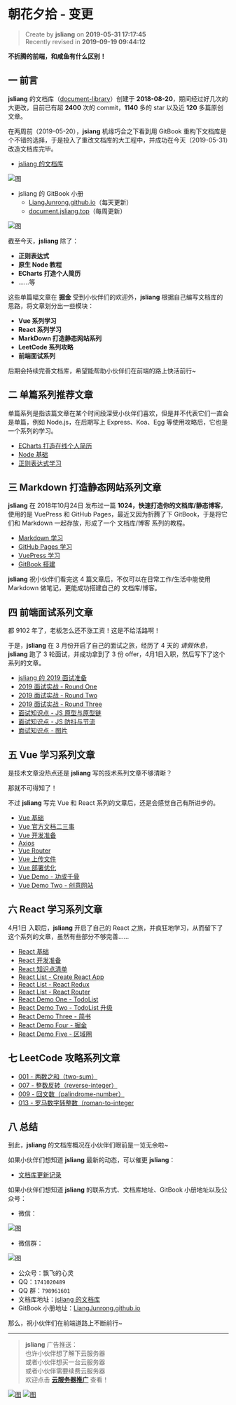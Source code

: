 朝花夕拾 - 变更
===

> Create by **jsliang** on **2019-05-31 17:17:45**  
> Recently revised in **2019-09-19 09:44:12**

**不折腾的前端，和咸鱼有什么区别！**

## 一 前言

**jsliang** 的文档库（[document-library](https://github.com/LiangJunrong/document-library)）创建于 **2018-08-20**，期间经过好几次的大更改，目前已有超 **2400** 次的 commit，**1140** 多的 star 以及近 **120** 多篇原创文章。

在两周前（2019-05-20），**jsiang** 机缘巧合之下看到用 GitBook 重构下文档库是个不错的选择，于是投入了重改文档库的大工程中，并成功在今天（2019-05-31）改造文档库完毕。

* [jsliang 的文档库](https://github.com/LiangJunrong/document-library)

![图](../../../public-repertory/img/other-morning-and-evening-2019-05-31-1.png)

* jsliang 的 GitBook 小册
  * [LiangJunrong.github.io](http://liangjunrong.github.io)（每天更新）
  * [document.jsliang.top](http://document.jsliang.top/)（每周更新）

![图](../../../public-repertory/img/other-morning-and-evening-2019-05-31-2.png)

截至今天，**jsliang** 除了：

* **正则表达式**
* **原生 Node 教程**
* **ECharts 打造个人简历**
* ……等

这些单篇幅文章在 **掘金** 受到小伙伴们的欢迎外，**jsliang** 根据自己编写文档库的思路，将文章划分出一些模块：

* **Vue 系列学习**
* **React 系列学习**
* **MarkDown 打造静态网站系列**
* **LeetCode 系列攻略**
* **前端面试系列**

后期会持续完善文档库，希望能帮助小伙伴们在前端的路上快活前行~

## 二 单篇系列推荐文章

单篇系列是指该篇文章在某个时间段深受小伙伴们喜欢，但是并不代表它们一直会是单篇，例如 Node.js，在后期写上 Express、Koa、Egg 等使用攻略后，它也是一个系列的学习。

* [ECharts 打造在线个人简历](https://liangjunrong.github.io/JavaScript-library/ECharts/curriculum-vitae.html)
* [Node 基础](https://liangjunrong.github.io/other-library/Node/Node-base.html)
* [正则表达式学习](https://liangjunrong.github.io/other-library/regular-expression/regular-expression-study.html)

## 三 Markdown 打造静态网站系列文章

**jsliang** 在 2018年10月24日 发布过一篇 **1024，快速打造你的文档库/静态博客**，使用的是 VuePress 和 GitHub Pages，最近又因为折腾了下 GitBook，于是将它们和 Markdown 一起存放，形成了一个 文档库/博客 系列的教程。

* [Markdown 学习](https://liangjunrong.github.io/other-library/Markdown-Websites/Markdown/Markdown-study.html)
* [GitHub Pages 学习](https://liangjunrong.github.io/other-library/Markdown-Websites/GitHub-Pages/GitHub-Pages-study.html)
* [VuePress 学习](https://liangjunrong.github.io/other-library/Markdown-Websites/VuePress/VuePress-study.html)
* [GitBook 搭建](https://liangjunrong.github.io/other-library/Markdown-Websites/GitBook/GitBook-study.html)

**jsliang** 祝小伙伴们看完这 4 篇文章后，不仅可以在日常工作/生活中能使用 Markdown 做笔记，更能成功搭建自己的 文档库/博客。

## 四 前端面试系列文章

都 9102 年了，老板怎么还不涨工资！这是不给活路啊！

于是，**jsliang** 在 3 月份开启了自己的面试之旅，经历了 4 天的 *请假休息*，**jsliang** 跑了 3 轮面试，并成功拿到了 3 份 offer，4月1日入职，然后写下了这个系列的文章。

* [jsliang 的 2019 面试准备](https://liangjunrong.github.io/other-library/interview/personal-experience/2019-interview-preparation.html)
* [2019 面试实战 - Round One](https://liangjunrong.github.io/other-library/interview/personal-experience/2019-practical-round-one.html)
* [2019 面试实战 - Round Two](https://liangjunrong.github.io/other-library/interview/personal-experience/2019-practical-round-two.html)
* [2019 面试实战 - Round Three](https://liangjunrong.github.io/other-library/interview/personal-experience/2019-practical-round-three.html)
* [面试知识点 - JS 原型与原型链](https://liangjunrong.github.io/other-library/interview/personal-experience/JavaScript-%E5%8E%9F%E5%9E%8B%E4%B8%8E%E5%8E%9F%E5%9E%8B%E9%93%BE.html)
* [面试知识点 - JS 防抖与节流](https://liangjunrong.github.io/other-library/interview/personal-experience/JavaScript-%E9%98%B2%E6%8A%96%E4%B8%8E%E8%8A%82%E6%B5%81.html)
* [面试知识点 - 图片](https://liangjunrong.github.io/other-library/interview/personal-experience/other-%E5%9B%BE%E7%89%87.html)

## 五 Vue 学习系列文章

是技术文章没热点还是 **jsliang** 写的技术系列文章不够清晰？

那就不可得知了！

不过 **jsliang** 写完 Vue 和 React 系列的文章后，还是会感觉自己有所进步的。

* [Vue 基础](https://liangjunrong.github.io/JavaScript-library/Vue/Vue-base.html)
* [Vue 官方文档二三事](https://liangjunrong.github.io/JavaScript-library/Vue/Vue-official-documents.html)
* [Vue 开发准备](https://liangjunrong.github.io/JavaScript-library/Vue/Vue-prepare.html)
* [Axios](https://liangjunrong.github.io/JavaScript-library/Vue/Axios.html)
* [Vue Router](https://liangjunrong.github.io/JavaScript-library/Vue/Vue-Router.html)
* [Vue 上传文件](https://liangjunrong.github.io/JavaScript-library/Vue/Vue-upload-file.html)
* [Vue 部署优化](https://liangjunrong.github.io/JavaScript-library/Vue/Vue-deployment-optimization.html)
* [Vue Demo - 功成千骨](https://liangjunrong.github.io/JavaScript-library/Vue/Vue-demo-one.html)
* [Vue Demo Two - 创意网站](https://liangjunrong.github.io/JavaScript-library/Vue/Vue-demo-two.html)

## 六 React 学习系列文章

4月1日 入职后，**jsliang** 开启了自己的 React 之旅，并疯狂地学习，从而留下了这个系列的文章，虽然有些部分不够完善……

* [React 基础](https://liangjunrong.github.io/JavaScript-library/React/React-base.html)
* [React 开发准备](https://liangjunrong.github.io/JavaScript-library/React/React-prepare.html)
* [React 知识点清单](https://liangjunrong.github.io/JavaScript-library/React/React-list.html)
* [React List - Create React App](https://liangjunrong.github.io/JavaScript-library/React/React-list-Create-React-App.html)
* [React List - React Redux](https://liangjunrong.github.io/JavaScript-library/React/React-list-React-Redux.html)
* [React List - React Router](https://liangjunrong.github.io/JavaScript-library/React/React-list-React-Router.html)
* [React Demo One - TodoList](https://liangjunrong.github.io/JavaScript-library/React/React-demo-one-TodoList.html)
* [React Demo Two - TodoList 升级](https://liangjunrong.github.io/JavaScript-library/React/React-demo-two-TodoList-upgrade.html)
* [React Demo Three - 简书](https://liangjunrong.github.io/JavaScript-library/React/React-demo-three-JianShu.html)
* [React Demo Four - 掘金](https://liangjunrong.github.io/JavaScript-library/React/React-demo-four-JueJin.html)
* [React Demo Five - 区域圈](https://liangjunrong.github.io/JavaScript-library/React/React-demo-five-RegionalCircle.html)

## 七 LeetCode 攻略系列文章

* [001 - 两数之和（two-sum）](https://liangjunrong.github.io/other-library/LeetCode/easy/001-%E4%B8%A4%E6%95%B0%E4%B9%8B%E5%92%8C%EF%BC%88two-sum%EF%BC%89.html)
* [007 - 整数反转（reverse-integer）](https://liangjunrong.github.io/other-library/LeetCode/easy/007-%E6%95%B4%E6%95%B0%E5%8F%8D%E8%BD%AC%EF%BC%88reverse-integer%EF%BC%89.html)
* [009 - 回文数（palindrome-number）](https://liangjunrong.github.io/other-library/LeetCode/easy/009-%E5%9B%9E%E6%96%87%E6%95%B0%EF%BC%88palindrome-number%EF%BC%89.html)
* [013 - 罗马数字转整数（roman-to-integer](https://liangjunrong.github.io/other-library/LeetCode/easy/013-%E7%BD%97%E9%A9%AC%E6%95%B0%E5%AD%97%E8%BD%AC%E6%95%B4%E6%95%B0%EF%BC%88roman-to-integer%EF%BC%89.html)

## 八 总结

到此，**jsliang** 的文档库概况在小伙伴们眼前是一览无余啦~

如果小伙伴们想知道 **jsliang** 最新的动态，可以催更 **jsliang**：

* [文档库更新记录](https://liangjunrong.github.io/News.html)

如果小伙伴们想知道 **jsliang** 的联系方式、文档库地址、GitBook 小册地址以及公众号：

* 微信：

![图](../../../public-repertory/img/z-small-wechat.jpeg)

* 微信群：

![图](../../../public-repertory/img/z-small-wechat-group.jpeg)

* 公众号：飘飞的心灵
* QQ：`1741020489`
* QQ 群：`798961601`
* 文档库地址：[jsliang 的文档库](https://github.com/LiangJunrong/document-library)
* GitBook 小册地址：[LiangJunrong.github.io](https://liangjunrong.github.io/)

那么，祝小伙伴们在前端道路上不断前行~

---

> **jsliang** 广告推送：  
> 也许小伙伴想了解下云服务器  
> 或者小伙伴想买一台云服务器  
> 或者小伙伴需要续费云服务器  
> 欢迎点击 **[云服务器推广](https://github.com/LiangJunrong/document-library/blob/master/other-library/Monologue/%E7%A8%B3%E9%A3%9F%E8%89%B0%E9%9A%BE.md)** 查看！

[![图](../../../public-repertory/img/z-small-seek-ali-3.jpg)](https://promotion.aliyun.com/ntms/act/qwbk.html?userCode=w7hismrh)
[![图](../../../public-repertory/img/z-small-seek-tencent-2.jpg)](https://cloud.tencent.com/redirect.php?redirect=1014&cps_key=49f647c99fce1a9f0b4e1eeb1be484c9&from=console)

